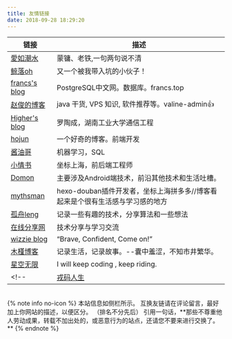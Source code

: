 ```yaml
---
title: 友情链接
date: 2018-09-28 18:29:20
---
```


|<center>链接</center>|<center>描述</center>|
|:--|:--|
|[愛如潮水](https://recell.github.io)|蒙镛、老铁,一句两句说不清|
|[鲸落oh](https://hexiongbiao.cn)|又一个被我带入坑的小伙子！|
|[francs's blog](https://postgres.fun)|PostgreSQL中文网。数据库。francs.top|
|[赵俊的博客](http://www.zhaojun.im)| java 干货, VPS 知识, 软件推荐等。valine-admin👍|
|[Higher's blog](https://luotaocheng.github.io)|罗陶成，湖南工业大学通信工程|
|[hojun](https://www.hojun.cn)|一个好奇的博客。前端开发|
|[酱油哥](https://enfangzhong.github.io)|机器学习，SQL|
|[小情书](https://lancelik.github.io)|坐标上海，前后端工程师|
|[Domon](https://www.domon.cn)|主要涉及Android端技术，前沿其他技术和生活吐槽。|
|[mythsman](http://blog.mythsman.com)|hexo-douban插件开发者，坐标上海拼多多//博客看起来是个很有生活感与学习感的地方|
|[孤舟leng](https://blleng.cn)|记录一些有趣的技术，分享算法和一些想法|
|[在线分享网](https://www.52share.online)|技术分享与学习交流|
|[wizzie blog](https://wizzie.top/)|“Brave, Confident, Come on!”|
|[木槿博客](https://www.xiaomujin.club/)|记录生活，记录故事。\-\-囊中羞涩，不知市井繁华。|
|[星空无限](https://liyangzone.com)|I will keep coding , keep riding.|
<!-- |[戎码人生](http://qiuchengjia.cn)|邱承佳学长ACM,java,安卓等，还有搭这个博客的启发| -->

<br>
{% note info no-icon %}
本站信息如侧栏所示。
互换友链请在评论留言，最好加上你网站的描述，以便区分。 （排名不分先后）
引用一句话，**那些不尊重他人劳动成果，转载不加出处的，或恶意行为的站点，还请您不要来进行交换了。**
{% endnote %}